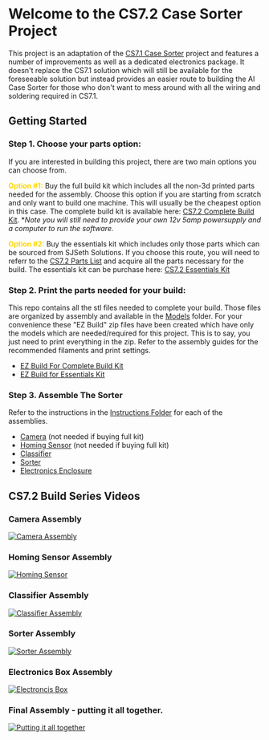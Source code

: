 # Welcome to the CS7.2 Case Sorter Project

This project is an adaptation of the [CS7.1 Case Sorter](https://github.com/sjseth/AI-Case-Sorter-CS7.1) project and features a number of improvements as well as a dedicated electronics package. It doesn't replace the CS7.1 solution which will still be available for the foreseeable solution but instead provides an easier route to building the AI Case Sorter for those who don't want to mess around with all the wiring and soldering required in CS7.1. 

## Getting Started

### Step 1. Choose your parts option:

If you are interested in building this project, there are two main options you can choose from. 

<span style="color:gold">**Option #1:**</span> Buy the full build kit which includes all the non-3d printed parts needed for the assembly. Choose this option if you are starting from scratch and only want to build one machine. This will usually be the cheapest option in this case. The complete build kit is available here: [CS7.2 Complete Build Kit](https://shop.sjseth.com/products/cs7-2-complete-build-kit).  **Note you will still need to provide your own 12v 5amp powersupply and a computer to run the software.* 

<span style="color:gold">**Option #2:** </span>Buy the essentials kit which includes only those parts which can be sourced from SJSeth Solutions. If you choose this route, you will need to referr to the [CS7.2 Parts List](https://www.reloadingrecipes.com/Partslist/Display/1) and acquire all the parts necessary for the build. The essentials kit can be purchase here: [CS7.2 Essentials Kit](https://shop.sjseth.com/products/cs7-2-essentials-kit)

### Step 2. Print the parts needed for your build:

This repo contains all the stl files needed to complete your build. Those files are organized by assembly and available in the [Models](../Models/) folder. For your convenience these "EZ Build" zip files have been created which have only the models which are needed/required for this project. This is to say, you just need to print everything in the zip. Refer to the assembly guides for the recommended filaments and print settings. 

* [EZ Build For Complete Build Kit](../Full%20Parts%20Kit%20Build.zip)
* [EZ Build for Essentials Kit](../Essentials%20Build.zip)

### Step 3. Assemble The Sorter

Refer to the instructions in the [Instructions Folder](./instructions/) for each of the assemblies.

* [Camera](./CS7.2%20Camera%20Assembly%20Guide.pdf) (not needed if buying full kit)
* [Homing Sensor](./CS7.2%20Homing%20Sensor%20Assembly%20Guide.pdf) (not needed if buying full kit)
* [Classifier](./CS7.2%20Classifier%20Assembly%20Guide.pdf)
* [Sorter](./CS7.2%20Sorter%20Assembly%20Guide.pdf)
* [Electronics Enclosure](./CS7.2%20Electronics%20Box%20Assembly.pdf)

## CS7.2 Build Series Videos

### Camera Assembly
[![Camera Assembly](https://img.youtube.com/vi/B2Un%2Dj%2DgyE4/hqdefault.jpg)](https://youtu.be/B2Un%2Dj%2DgyE4)

### Homing Sensor Assembly
[![Homing Sensor](https://img.youtube.com/vi/8RCl6ofWERs/hqdefault.jpg)](https://youtu.be/8RCl6ofWERs)

### Classifier Assembly
[![Classifier Assembly](https://img.youtube.com/vi/V4ZLb2sHJYE/hqdefault.jpg)](https://youtu.be/V4ZLb2sHJYE)

### Sorter Assembly
[![Sorter Assembly](https://img.youtube.com/vi/yfZtguaGFcg/hqdefault.jpg)](https://youtu.be/yfZtguaGFcg)

### Electronics Box Assembly
[![Electroncis Box](https://img.youtube.com/vi/7Ex8II1yqZ4/hqdefault.jpg)](https://youtu.be/7Ex8II1yqZ4)

### Final Assembly - putting it all together. 
[![Putting it all together](https://img.youtube.com/vi/NzxutLAYxv8/hqdefault.jpg)](https://youtu.be/NzxutLAYxv8)
